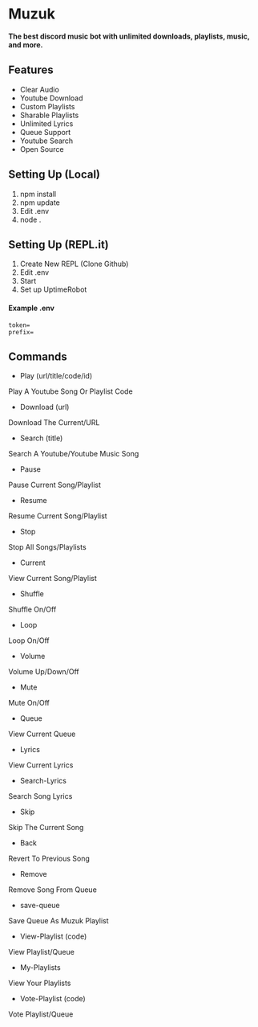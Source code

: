 # Muzuk
**The best discord music bot with unlimited downloads, playlists, music, and more.**

## Features 
- Clear Audio
- Youtube Download
- Custom Playlists
- Sharable Playlists
- Unlimited Lyrics
- Queue Support
- Youtube Search
- Open Source

## Setting Up (Local)

1. npm install
2. npm update
3. Edit .env
4. node .

## Setting Up (REPL.it)

1. Create New REPL (Clone Github)
2. Edit .env
3. Start
4. Set up UptimeRobot

#### Example .env

```
token=
prefix=
```

## Commands

- Play (url/title/code/id)

Play A Youtube Song Or Playlist Code

- Download (url)

Download The Current/URL

- Search (title)

Search A Youtube/Youtube Music Song

- Pause

Pause Current Song/Playlist

- Resume

Resume Current Song/Playlist

- Stop

Stop All Songs/Playlists

- Current

View Current Song/Playlist

- Shuffle

Shuffle On/Off

- Loop

Loop On/Off

- Volume

Volume Up/Down/Off

- Mute

Mute On/Off

- Queue

View Current Queue

- Lyrics

View Current Lyrics

- Search-Lyrics

Search Song Lyrics

- Skip

Skip The Current Song

- Back

Revert To Previous Song

- Remove 

Remove Song From Queue

- save-queue

Save Queue As Muzuk Playlist

- View-Playlist (code)

View Playlist/Queue

- My-Playlists

View Your Playlists

- Vote-Playlist (code)

Vote Playlist/Queue